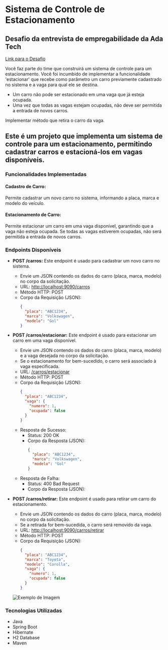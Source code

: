 # Sistema de Controle de Estacionamento

## Desafio da entrevista de empregabilidade da Ada Tech
[Link para o Desafio](https://github.com/Ada-Empregabilidade/entrevista-tecnica-back-end-java-desafio-estacionamento)

Você faz parte do time que construirá um sistema de controle para um estacionamento. Você foi incumbido de implementar a funcionalidade 'estacionar' que recebe como parâmetro um carro previamente cadastrado no sistema e a vaga para qual ele se destina.

- Um carro não pode ser estacionado em uma vaga que já esteja ocupada.
- Uma vez que todas as vagas estejam ocupadas, não deve ser permitida a entrada de novos carros.

Implementar método que retira o carro da vaga.

## Este é um projeto que implementa um sistema de controle para um estacionamento, permitindo cadastrar carros e estacioná-los em vagas disponíveis.

### Funcionalidades Implementadas

#### Cadastro de Carro:
Permite cadastrar um novo carro no sistema, informando a placa, marca e modelo do veículo.

#### Estacionamento de Carro:
Permite estacionar um carro em uma vaga disponível, garantindo que a vaga não esteja ocupada. Se todas as vagas estiverem ocupadas, não será permitida a entrada de novos carros.

### Endpoints Disponíveis

- **POST /carros:** 
  Este endpoint é usado para cadastrar um novo carro no sistema.
  - Envie um JSON contendo os dados do carro (placa, marca, modelo) no corpo da solicitação.
  - URL: [http://localhost:9090/carros](http://localhost:9090/carros)
  - Método HTTP: POST
  - Corpo da Requisição (JSON):
    ```json
    {
      "placa": "ABC1234",
      "marca": "Volkswagen",
      "modelo": "Gol"
    }
    ```

- **POST /carros/estacionar:** 
  Este endpoint é usado para estacionar um carro em uma vaga disponível.
  - Envie um JSON contendo os dados do carro (placa, marca, modelo) e a vaga desejada no corpo da solicitação.
  - Se o estacionamento for bem-sucedido, o carro será associado à vaga especificada.
  - URL: [/carros/estacionar](http://localhost:8080/carros/estacionar)
  - Método HTTP: POST
  - Corpo da Requisição (JSON):
    ```json
    {
      "placa": "ABC1234",
      "vaga": {
        "numero": 1,
        "ocupada": false
      }
    }
    ```
  - Resposta de Sucesso:
    - Status: 200 OK
    - Corpo da Resposta (JSON):
      ```json
      {
        "placa": "ABC1234",
        "marca": "Volkswagen",
        "modelo": "Gol"
      }
      ```
  - Resposta de Falha:
    - Status: 400 Bad Request
    - Corpo da Resposta (JSON):

- **POST /carros/retirar:** 
  Este endpoint é usado para retirar um carro do estacionamento.
  - Envie um JSON contendo os dados do carro (placa, marca, modelo) no corpo da solicitação.
  - Se a retirada for bem-sucedida, o carro será removido da vaga.
  - URL: [http://localhost:9090/carros/retirar](http://localhost:9090/carros/retirar)
  - Método HTTP: POST
  - Corpo da Requisição (JSON):
    ```json
    {
      "placa": "ABC1234",
      "marca": "Toyota",
      "modelo": "Corolla",
      "vaga": {
        "numero": 1,
        "ocupada": false
      }
    }
    ```
  ![Exemplo de Imagem](https://github.com/teofilonicolau/desafio_springboot_ada/assets/97030160/2eb343e7-25bb-4cd6-83a2-41bd85892d0d)

### Tecnologias Utilizadas
- Java
- Spring Boot
- Hibernate
- H2 Database
- Maven
